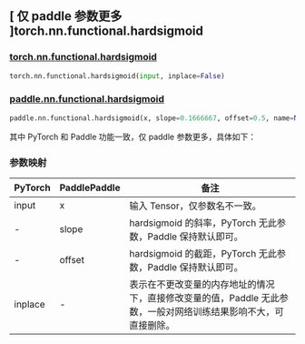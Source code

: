## [ 仅 paddle 参数更多 ]torch.nn.functional.hardsigmoid

### [torch.nn.functional.hardsigmoid](https://pytorch.org/docs/stable/generated/torch.nn.functional.hardsigmoid.html)

```python
torch.nn.functional.hardsigmoid(input, inplace=False)
```

### [paddle.nn.functional.hardsigmoid](https://www.paddlepaddle.org.cn/documentation/docs/zh/api/paddle/nn/functional/hardsigmoid_cn.html#hardsigmoid)

```python
paddle.nn.functional.hardsigmoid(x, slope=0.1666667, offset=0.5, name=None)
```

其中 PyTorch 和 Paddle 功能一致，仅 paddle 参数更多，具体如下：

### 参数映射

| PyTorch | PaddlePaddle | 备注 |
| ------- | ------------ | -- |
| input   | x            | 输入 Tensor，仅参数名不一致。 |
| -       | slope        | hardsigmoid 的斜率，PyTorch 无此参数，Paddle 保持默认即可。|
| -       | offset       | hardsigmoid 的截距，PyTorch 无此参数，Paddle 保持默认即可。|
| inplace | -            | 表示在不更改变量的内存地址的情况下，直接修改变量的值，Paddle 无此参数，一般对网络训练结果影响不大，可直接删除。 |
